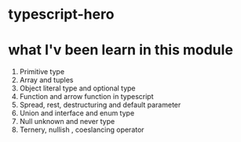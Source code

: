 # typescript-hero

# what I'v been learn in this module

1. Primitive type
2. Array and tuples
3. Object literal type and optional type
4. Function and arrow function in typescript
5. Spread, rest, destructuring and default parameter
6. Union and interface and enum type
7. Null unknown and never type
8. Ternery, nullish , coeslancing operator

